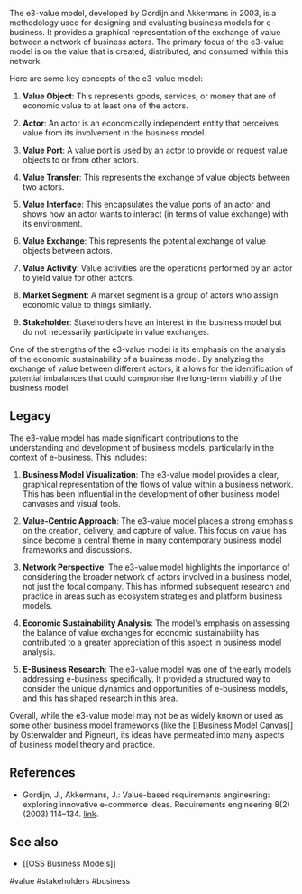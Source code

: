 The e3-value model, developed by Gordijn and Akkermans in 2003, is a methodology used for designing and evaluating business models for e-business. It provides a graphical representation of the exchange of value between a network of business actors. The primary focus of the e3-value model is on the value that is created, distributed, and consumed within this network.

Here are some key concepts of the e3-value model:

1.  **Value Object**: This represents goods, services, or money that are of economic value to at least one of the actors.
    
2.  **Actor**: An actor is an economically independent entity that perceives value from its involvement in the business model.
    
3.  **Value Port**: A value port is used by an actor to provide or request value objects to or from other actors.
    
4.  **Value Transfer**: This represents the exchange of value objects between two actors.
    
5.  **Value Interface**: This encapsulates the value ports of an actor and shows how an actor wants to interact (in terms of value exchange) with its environment.
    
6.  **Value Exchange**: This represents the potential exchange of value objects between actors.
    
7.  **Value Activity**: Value activities are the operations performed by an actor to yield value for other actors.
    
8.  **Market Segment**: A market segment is a group of actors who assign economic value to things similarly.
    
9.  **Stakeholder**: Stakeholders have an interest in the business model but do not necessarily participate in value exchanges.

One of the strengths of the e3-value model is its emphasis on the analysis of the economic sustainability of a business model. By analyzing the exchange of value between different actors, it allows for the identification of potential imbalances that could compromise the long-term viability of the business model.

## Legacy

The e3-value model has made significant contributions to the understanding and development of business models, particularly in the context of e-business. This includes:

1. **Business Model Visualization**: The e3-value model provides a clear, graphical representation of the flows of value within a business network. This has been influential in the development of other business model canvases and visual tools.

2. **Value-Centric Approach**: The e3-value model places a strong emphasis on the creation, delivery, and capture of value. This focus on value has since become a central theme in many contemporary business model frameworks and discussions.

3. **Network Perspective**: The e3-value model highlights the importance of considering the broader network of actors involved in a business model, not just the focal company. This has informed subsequent research and practice in areas such as ecosystem strategies and platform business models.

4. **Economic Sustainability Analysis**: The model's emphasis on assessing the balance of value exchanges for economic sustainability has contributed to a greater appreciation of this aspect in business model analysis.

5. **E-Business Research**: The e3-value model was one of the early models addressing e-business specifically. It provided a structured way to consider the unique dynamics and opportunities of e-business models, and this has shaped research in this area.

Overall, while the e3-value model may not be as widely known or used as some other business model frameworks (like the [[Business Model Canvas]] by Osterwalder and Pigneur), its ideas have permeated into many aspects of business model theory and practice.

## References

- Gordijn, J., Akkermans, J.: Value-based requirements engineering: exploring innovative e-commerce ideas. Requirements engineering 8(2) (2003) 114–134. [link](https://www.researchgate.net/publication/225134303_Akkermans_H_Value-based_Requirements_Engineering_Exploring_Innovative_e-commerce_Idea_Requirements_Eng_Journal_82_114-134).

## See also

- [[OSS Business Models]]

<!-- Keywords -->
#value #stakeholders #business
<!-- /Keywords -->
